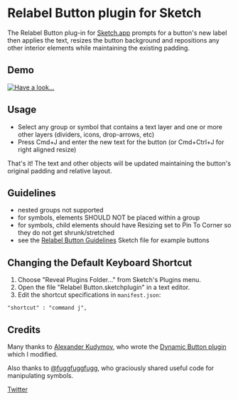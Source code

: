 # Relabel Button plugin for Sketch

The Relabel Button plug-in for [Sketch.app](http://bohemiancoding.com/sketch/) prompts for a button's new label then applies the text, resizes the button background and repositions any other interior elements while maintaining the existing padding.


## Demo

[![Have a look...](relabel-button-video1.png)](http://www.youtube.com/watch?v=14IKFvKiNqM)


## Usage

* Select any group or symbol that contains a text layer and one or more other layers (dividers, icons, drop-arrows, etc)
* Press Cmd+J and enter the new text for the button (or Cmd+Ctrl+J for right aligned resize)

That's it!  The text and other objects will be updated maintaining the button's original padding and relative layout.


## Guidelines

* nested groups not supported
* for symbols, elements SHOULD NOT be placed within a group
* for symbols, child elements should have Resizing set to Pin To Corner so they do not get shrunk/stretched
* see the [Relabel Button Guidelines](https://github.com/kenmoore/sketch-relabel-button/raw/master/Relabel%20Button%20Guidelines.sketch) Sketch file for example buttons

## Changing the Default Keyboard Shortcut

1. Choose "Reveal Plugins Folder..." from Sketch's Plugins menu.
2. Open the file "Relabel Button.sketchplugin" in a text editor.
3. Edit the shortcut specifications in `manifest.json`:

```
"shortcut" : "command j",
```

## Credits

Many thanks to [Alexander Kudymov](https://github.com/ddwht), who wrote the [Dynamic Button plugin](https://github.com/ddwht/sketch-dynamic-button) which I modified.

Also thanks to [@fuggfuggfugg](https://github.com/fuggfuggfugg), who graciously shared useful code for manipulating symbols.

[Twitter](https://twitter.com/itskenmoore)
